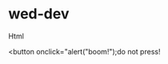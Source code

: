 # wed-dev
Html
<script>
  console.log("hello world");
</script>
<script src="js/script.js"></script>
<button onclick="alert("boom!");do not press!</button>
